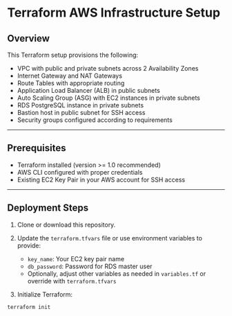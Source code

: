 # Terraform AWS Infrastructure Setup

## Overview

This Terraform setup provisions the following:

- VPC with public and private subnets across 2 Availability Zones
- Internet Gateway and NAT Gateways
- Route Tables with appropriate routing
- Application Load Balancer (ALB) in public subnets
- Auto Scaling Group (ASG) with EC2 instances in private subnets
- RDS PostgreSQL instance in private subnets
- Bastion host in public subnet for SSH access
- Security groups configured according to requirements

---

## Prerequisites

- Terraform installed (version >= 1.0 recommended)
- AWS CLI configured with proper credentials
- Existing EC2 Key Pair in your AWS account for SSH access

---

## Deployment Steps

1. Clone or download this repository.

2. Update the `terraform.tfvars` file or use environment variables to provide:
   - `key_name`: Your EC2 key pair name
   - `db_password`: Password for RDS master user
   - Optionally, adjust other variables as needed in `variables.tf` or override with `terraform.tfvars`

3. Initialize Terraform:

```bash
terraform init

